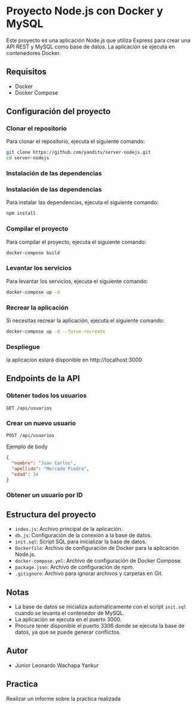 # Proyecto Node.js con Docker y MySQL

Este proyecto es una aplicación Node.js que utiliza Express para crear una API REST y MySQL como base de datos. La aplicación se ejecuta en contenedores Docker.

## Requisitos

- Docker
- Docker Compose

## Configuración del proyecto

### Clonar el repositorio

Para clonar el repositorio, ejecuta el siguiente comando:

```sh
git clone https://github.com/yanditv/server-nodejs.git
cd server-nodejs
```

### Instalación de las dependencias

### Instalación de las dependencias

Para instalar las dependencias, ejecuta el siguiente comando:

```sh
npm install
```

### Compilar el proyecto

Para compilar el proyecto, ejecuta el siguiente comando:

```sh
docker-compose build
```

### Levantar los servicios

Para levantar los servicios, ejecuta el siguiente comando:

```sh
docker-compose up -d
```

### Recrear la aplicación

Si necesitas recrear la aplicación, ejecuta el siguiente comando:

```sh
docker-compose up -d --force-recreate
```

### Despliegue

la aplicacion estará disponible en
http://localhost:3000

## Endpoints de la API

### Obtener todos los usuarios

```http
GET /api/usuarios
```

### Crear un nuevo usuario

```http
POST /api/usuarios
```

Ejemplo de body

```json
{
  "nombre": "Juan Carlos",
  "apellido": "Mercado Piedra",
  "edad": 34
}
```

### Obtener un usuario por ID

## Estructura del proyecto

- `index.js`: Archivo principal de la aplicación.
- `db.js`: Configuración de la conexión a la base de datos.
- `init.sql`: Script SQL para inicializar la base de datos.
- `Dockerfile`: Archivo de configuración de Docker para la aplicación Node.js.
- `docker-compose.yml`: Archivo de configuración de Docker Compose.
- `package.json`: Archivo de configuración de npm.
- `.gitignore`: Archivo para ignorar archivos y carpetas en Git.

## Notas

- La base de datos se inicializa automáticamente con el script `init.sql` cuando se levanta el contenedor de MySQL.
- La aplicación se ejecuta en el puerto 3000.
- Procure tener disponible el puerto 3306 donde se ejecuta la base de datos, ya que se puede generar conflictos.

## Autor

- Junior Leonardo Wachapa Yankur

## Practica

Realizar un informe sobre la practica realizada
